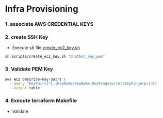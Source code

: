 # Infra Provisioning

### 1. associate AWS CREDENTIAL KEYS


### 2. create SSH Key 

- Execute sh file [create_ec2_key.sh](./scripts/create_ec2_key.sh)
```sh
sh scripts/create_ec2_key.sh "chatbot_key_pem"
```


### 3. Validate PEM Key

```sh
aws ec2 describe-key-pairs \
  --query "KeyPairs[*].{KeyName:KeyName,KeyFingerprint:KeyFingerprint}" \
  --output table
```

### 4. Execute terraform Makefile

- Validate 
 